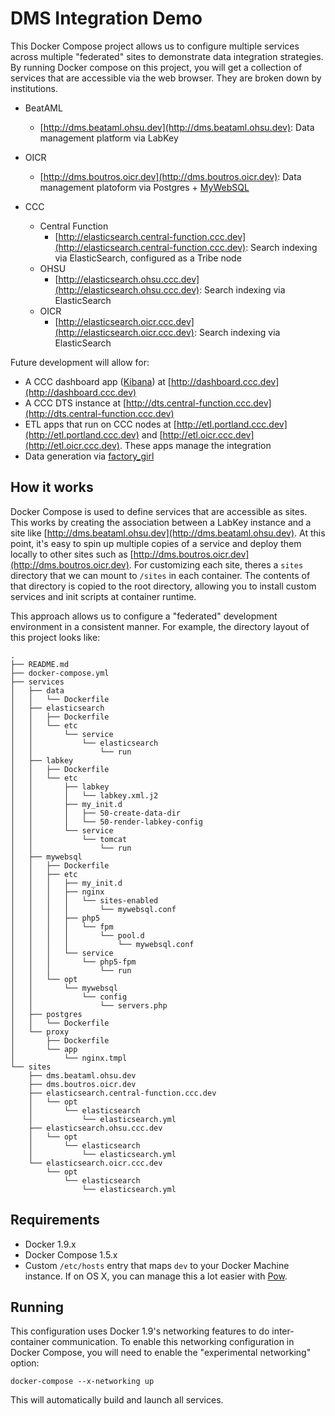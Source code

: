 # DMS Integration Demo #

This Docker Compose project allows us to configure multiple services across
multiple "federated" sites to demonstrate data integration strategies. By
running Docker compose on this project, you will get a collection of services
that are accessible via the web browser. They are broken down by institutions.

+ BeatAML
  + [http://dms.beataml.ohsu.dev](http://dms.beataml.ohsu.dev): Data management
    platform via LabKey

+ OICR
  + [http://dms.boutros.oicr.dev](http://dms.boutros.oicr.dev): Data management
    platoform via Postgres + [MyWebSQL](mywebsql.net)

+ CCC
  + Central Function
    + [http://elasticsearch.central-function.ccc.dev](http://elasticsearch.central-function.ccc.dev):
      Search indexing via ElasticSearch, configured as a Tribe node
  + OHSU
    + [http://elasticsearch.ohsu.ccc.dev](http://elasticsearch.ohsu.ccc.dev):
      Search indexing via ElasticSearch
  + OICR
    + [http://elasticsearch.oicr.ccc.dev](http://elasticsearch.oicr.ccc.dev):
      Search indexing via ElasticSearch

Future development will allow for:

- A CCC dashboard app ([Kibana](https://www.elastic.co/products/kibana)) at [http://dashboard.ccc.dev](http://dashboard.ccc.dev)
- A CCC DTS instance at [http://dts.central-function.ccc.dev](http://dts.central-function.ccc.dev)
- ETL apps that run on CCC nodes at
  [http://etl.portland.ccc.dev](http://etl.portland.ccc.dev) and
  [http://etl.oicr.ccc.dev](http://etl.oicr.ccc.dev). These apps manage the
  integration 
- Data generation via [factory_girl](https://github.com/thoughtbot/factory_girl)

## How it works ##

Docker Compose is used to define services that are accessible as sites. This
works by creating the association between a LabKey instance and a site like
[http://dms.beataml.ohsu.dev](http://dms.beataml.ohsu.dev). At this point, it's
easy to spin up multiple copies of a service and deploy them locally to other
sites such as [http://dms.boutros.oicr.dev](http://dms.boutros.oicr.dev). For
customizing each site, theres a `sites` directory that we can mount to `/sites`
in each container. The contents of that directory is copied to the root
directory, allowing you to install custom services and init scripts at
container runtime.

This approach allows us to configure a "federated" development environment in a
consistent manner. For example, the directory layout of this project looks like:

```
.
├── README.md
├── docker-compose.yml
├── services
│   ├── data
│   │   └── Dockerfile
│   ├── elasticsearch
│   │   ├── Dockerfile
│   │   └── etc
│   │       └── service
│   │           └── elasticsearch
│   │               └── run
│   ├── labkey
│   │   ├── Dockerfile
│   │   └── etc
│   │       ├── labkey
│   │       │   └── labkey.xml.j2
│   │       ├── my_init.d
│   │       │   ├── 50-create-data-dir
│   │       │   └── 50-render-labkey-config
│   │       └── service
│   │           └── tomcat
│   │               └── run
│   ├── mywebsql
│   │   ├── Dockerfile
│   │   ├── etc
│   │   │   ├── my_init.d
│   │   │   ├── nginx
│   │   │   │   └── sites-enabled
│   │   │   │       └── mywebsql.conf
│   │   │   ├── php5
│   │   │   │   └── fpm
│   │   │   │       └── pool.d
│   │   │   │           └── mywebsql.conf
│   │   │   └── service
│   │   │       └── php5-fpm
│   │   │           └── run
│   │   └── opt
│   │       └── mywebsql
│   │           └── config
│   │               └── servers.php
│   ├── postgres
│   │   └── Dockerfile
│   └── proxy
│       ├── Dockerfile
│       └── app
│           └── nginx.tmpl
└── sites
    ├── dms.beataml.ohsu.dev
    ├── dms.boutros.oicr.dev
    ├── elasticsearch.central-function.ccc.dev
    │   └── opt
    │       └── elasticsearch
    │           └── elasticsearch.yml
    ├── elasticsearch.ohsu.ccc.dev
    │   └── opt
    │       └── elasticsearch
    │           └── elasticsearch.yml
    └── elasticsearch.oicr.ccc.dev
        └── opt
            └── elasticsearch
                └── elasticsearch.yml
```

## Requirements ##

- Docker 1.9.x
- Docker Compose 1.5.x
- Custom `/etc/hosts` entry that maps `dev` to your Docker Machine instance.
  If on OS X, you can manage this a lot easier with [Pow](https://pow.cx).

## Running ##

This configuration uses Docker 1.9's networking features to do inter-container
communication. To enable this networking configuration in Docker Compose, you
will need to enable the "experimental networking" option:

```
docker-compose --x-networking up
```

This will automatically build and launch all services.
